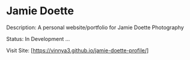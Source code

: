Jamie Doette
============

Description: A personal website/portfolio for Jamie Doette Photography

Status: In Development ...

Visit Site: [https://vinnya3.github.io/jamie-doette-profile/]

<img here>
